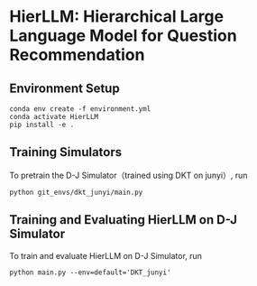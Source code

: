# HierLLM: Hierarchical Large Language Model for Question Recommendation


## Environment Setup

```
conda env create -f environment.yml
conda activate HierLLM
pip install -e .
```



## Training Simulators 

To pretrain the D-J Simulator（trained using DKT on junyi）, run

```
python git_envs/dkt_junyi/main.py
```


## Training and Evaluating HierLLM on D-J Simulator

To train and evaluate HierLLM on D-J Simulator, run

```
python main.py --env=default='DKT_junyi'
```
